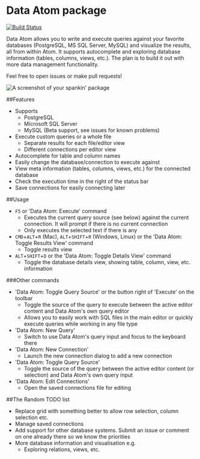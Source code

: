 # Data Atom package
[![Build Status](https://travis-ci.org/lukemurray/data-atom.svg?branch=master)](https://travis-ci.org/lukemurray/data-atom)

Data Atom allows you to write and execute queries against your favorite databases (PostgreSQL, MS SQL Server, MySQL) and visualize the results, all from within Atom. It supports autocomplete and exploring database information (tables, columns, views, etc.). The plan is to build it out with more data management functionality.

Feel free to open issues or make pull requests!

![A screenshot of your spankin' package](https://f.cloud.github.com/assets/69169/2290250/c35d867a-a017-11e3-86be-cd7c5bf3ff9b.gif)

##Features
- Supports
  - PostgreSQL
  - Microsoft SQL Server
  - MySQL (Beta support, see issues for known problems)
- Execute custom queries or a whole file
  - Separate results for each file/editor view
  - Different connections per editor view
- Autocomplete for table and column names
- Easily change the database/connection to execute against
- View meta information (tables, columns, views, etc.) for the connected database
- Check the execution time in the right of the status bar
- Save connections for easily connecting later

##Usage
- `F5` or 'Data Atom: Execute' command
  - Executes the current query source (see below) against the current connection. It will prompt if there is no current connection
  - Only executes the selected text if there is any
- `CMD`+`ALT`+`R` (Mac), `ALT`+`SHIFT`+`R` (Windows, Linux) or the 'Data Atom: Toggle Results View' command
  - Toggle results view
- `ALT`+`SHIFT`+`D` or the 'Data Atom: Toggle Details View' command
  - Toggle the database details view, showing table, column, view, etc. information

###Other commands
- 'Data Atom: Toggle Query Source' or the button right of 'Execute' on the toolbar
  - Toggle the source of the query to execute between the active editor content and Data Atom's own query editor
  - Allows you to easily work with SQL files in the main editor or quickly execute queries while working in any file type
- 'Data Atom: New Query'
  - Switch to use Data Atom's query input and focus to the keyboard there
- 'Data Atom: New Connection'
  - Launch the new connection dialog to add a new connection
- 'Data Atom: Toggle Query Source'
  - Toggle the source of the query between the active editor content (or selection) and Data Atom's own query input
- 'Data Atom: Edit Connections'
  - Open the saved connections file for editing

##The Random TODO list
- Replace grid with something better to allow row selection, column selection etc.
- Manage saved connections
- Add support for other database systems. Submit an issue or comment on one already there so we know the priorities
- More database information and visualisation e.g.
  - Exploring relations, views, etc.
